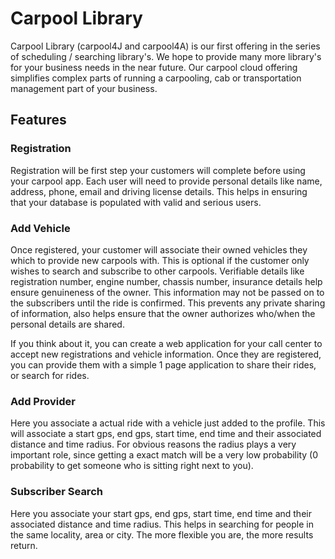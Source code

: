 # Carpool Library #
Carpool Library (carpool4J and carpool4A) is our first offering in the series of scheduling / searching library's. We hope to provide many more library's for your business needs in the near future. Our carpool cloud offering simplifies complex parts of running a carpooling, cab or transportation management part of your business.
## Features ##
### Registration ###
Registration will be first step your customers will complete before using your carpool app. Each user will need to provide personal details like name, address, phone, email and driving license details. This helps in ensuring that your database is populated with valid and serious users.
### Add Vehicle ###
Once registered, your customer will associate their owned vehicles they which to provide new carpools with. This is optional if the customer only wishes to search and subscribe to other carpools. Verifiable details like registration number, engine number, chassis number, insurance details help ensure genuineness of the owner. This information may not be passed on to the subscribers until the ride is confirmed. This prevents any private sharing of information, also helps ensure that the owner authorizes who/when the personal details are shared.

If you think about it, you can create a web application for your call center to accept new registrations and vehicle information. Once they are registered, you can provide them with a simple 1 page application to share their rides, or search for rides.
### Add Provider ###
Here you associate a actual ride with a vehicle just added to the profile. This will associate a start gps, end gps, start time, end time and their associated distance and time radius. For obvious reasons the radius plays a very important role, since getting a exact match will be a very low probability (0 probability to get someone who is sitting right next to you).
### Subscriber Search ###
Here you associate your start gps, end gps, start time, end time and their associated distance and time radius. This helps in searching for people in the same locality, area or city. The more flexible you are, the more results return.